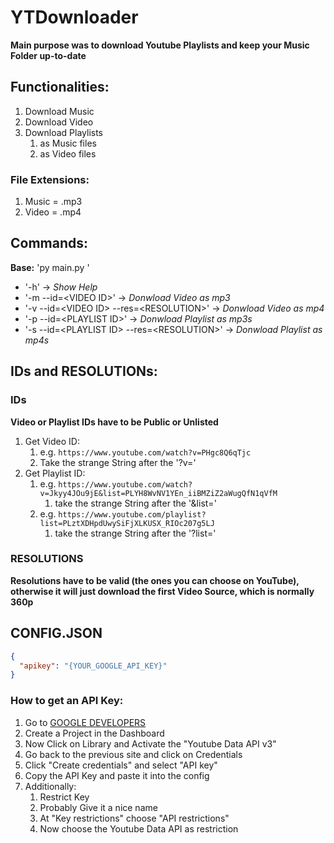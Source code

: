 # YTDownloader
__Main purpose was to download Youtube Playlists and keep your Music Folder up-to-date__

## Functionalities:
  1. Download Music
  2. Download Video
  3. Download Playlists
     1. as Music files
     2. as Video files
### File Extensions:
  1. Music = .mp3
  2. Video = .mp4

## Commands:
  __Base:__ 'py main.py '
  * '-h' -\> _Show Help_
  * '-m --id=\<VIDEO ID\>' -\> _Donwload Video as mp3_
  * '-v --id=\<VIDEO ID\> --res=\<RESOLUTION\>' -\> _Donwload Video as mp4_
  * '-p --id=\<PLAYLIST ID\>' -\> _Donwload Playlist as mp3s_
  * '-s --id=\<PLAYLIST ID\> --res=\<RESOLUTION\>' -\> _Donwload Playlist as mp4s_
  
## IDs and RESOLUTIONs:
### IDs
  __Video or Playlist IDs have to be Public or Unlisted__
  1. Get Video ID:
     1. e.g. `https://www.youtube.com/watch?v=PHgc8Q6qTjc`
     2. Take the strange String after the '?v='
  2. Get Playlist ID:
     1. e.g. `https://www.youtube.com/watch?v=Jkyy4JOu9jE&list=PLYH8WvNV1YEn_iiBMZiZ2aWugQfN1qVfM`
        1. take the strange String after the '&list='
     2. e.g. `https://www.youtube.com/playlist?list=PLztXDHpdUwySiFjXLKUSX_RIOc207g5LJ`
        1. take the strange String after the '?list='
### RESOLUTIONS
  __Resolutions have to be valid (the ones you can choose on YouTube), otherwise it will just download the first Video Source, which is normally 360p__

## CONFIG.JSON
```JSON
{
  "apikey": "{YOUR_GOOGLE_API_KEY}"
}
```
### How to get an API Key:
1. Go to [GOOGLE DEVELOPERS](https://console.developers.google.com)
2. Create a Project in the Dashboard
3. Now Click on Library and Activate the "Youtube Data API v3"
4. Go back to the previous site and click on Credentials
5. Click "Create credentials" and select "API key"
6. Copy the API Key and paste it into the config
7. Additionally:
   1. Restrict Key
   2. Probably Give it a nice name
   3. At "Key restrictions" choose "API restrictions"
   4. Now choose the Youtube Data API as restriction
